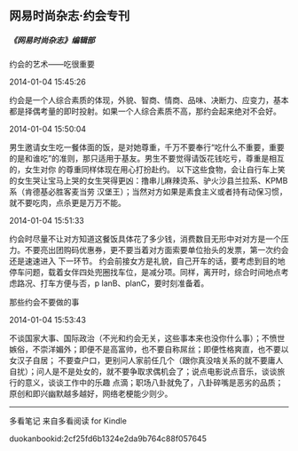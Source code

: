 ## 网易时尚杂志·约会专刊

##### 《网易时尚杂志》编辑部

  

  约会的艺术——吃很重要

  

2014-01-04 15:45:26

约会是一个人综合素质的体现，外貌、智商、情商、品味、决断力、应变力，基本都是择偶考量的即时投射。如果一个人综合素质不高，那约会起来绝对不会好。

  

2014-01-04 15:50:04

男生邀请女生吃一餐体面的饭，是对她尊重，千万不要奉行“吃什么不重要，重要的是和谁吃”的准则，那只适用于基友。男生不要觉得请饭花钱吃亏，尊重是相互的，女生对你
的尊重同样体现在用心打扮赴约。 以下这些食物，会让自行车上笑的女生哭让宝马上哭的女生哭得更凶：撸串儿麻辣烫系、驴火沙县兰拉系、KPMB系（肯德基必胜客麦当劳
汉堡王）；当然对方如果是素食主义或者持有动保习惯，就不要吃肉，点杀更是万万不能。

  

2014-01-04 15:51:33

约会时尽量不让对方知道这餐饭具体花了多少钱，消费数目无形中对对方是一个压力。不要亮出团购码优惠券，更不要当着对方面索要单位抬头的发票，第一次约会还是速速进入
下一环节。 约会前接女方是礼貌，自己开车的话，要考虑到目的地停车问题，载着女伴四处兜圈找车位，是减分项。同样，离开时，综合时间地点考虑路况、打车方便与否，p
lanB、planC，要时刻准备着。

  

  那些约会不要做的事

  

2014-01-04 15:53:43

不谈国家大事、国际政治（不光和约会无关，这些事本来也没你什么事）；不愤世嫉俗，不崇洋媚外；即便不是高富帅，也不要自称屌丝；即便性格爽直，也不要以女汉子自居；
不要查户口，更别问人家前任几个（跟你真没啥关系的就不要庸人自扰）；问人是不是处女的，就不要争取求偶机会了；说点电影说点音乐，谈谈旅行的意义，谈谈工作中的乐趣
点滴；职场八卦就免了，八卦碎嘴是恶劣的品质；原创和即兴幽默越多越好，网络老梗能少则少。

* * *

多看笔记 来自多看阅读 for Kindle

duokanbookid:2cf25fd6b1324e2da9b764c88f057645

